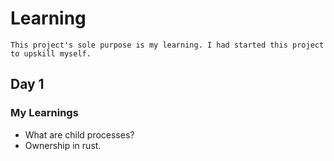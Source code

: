 # Learning

`This project's sole purpose is my learning. I had started this project to upskill myself.`

## Day 1

### My Learnings

- What are child processes?
- Ownership in rust.
